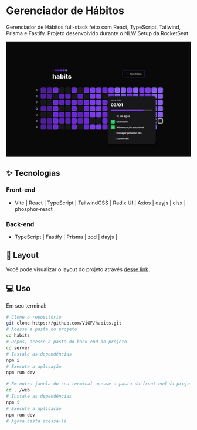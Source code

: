 # Gerenciador de Hábitos
Gerenciador de Hábitos full-stack feito com React, TypeScript, Tailwind, Prisma e Fastify. Projeto desenvolvido durante o NLW Setup da RocketSeat

![cover](public/images/home.png)

## ✨ Tecnologias
### Front-end
- Vite | React | TypeScript | TailwindCSS | Radix UI | Axios | dayjs | clsx | phosphor-react
### Back-end
- TypeScript | Fastify | Prisma | zod | dayjs |

## 🔖 Layout
Você pode visualizar o layout do projeto através [desse link](https://www.figma.com/file/PE52hpsQfYdC33xNR68ugN/Habits-(i)-(Community)?node-id=6%3A343&t=YN4cRYAhXe8Ka7u6-1).

## 💻 Uso
Em seu terminal:
```bash
# Clone o repositório
git clone https://github.com/ViGF/habits.git
# Acesse a pasta do projeto
cd habits
# Depos, acesse a pasta do back-end do projeto
cd server
# Instale as dependências
npm i
# Execute a aplicação
npm run dev
```
```bash
# Em outra janela do seu terminal acesse a pasta do front-end do projeto
cd ../web
# Instale as dependências
npm i
# Execute a aplicação
npm run dev
# Agora basta acessa-la
```